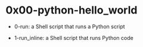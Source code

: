# 0x00-python-hello\_world

* 0-run: a Shell script that runs a Python script

* 1-run\_inline: a Shell script that runs Python code

